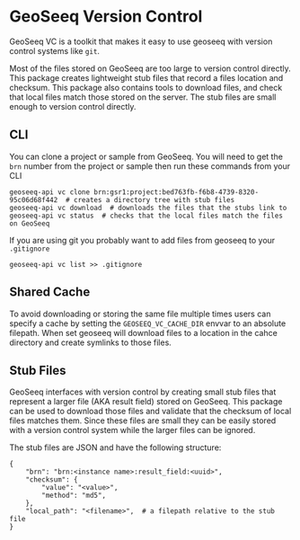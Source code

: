 # GeoSeeq Version Control

GeoSeeq VC is a toolkit that makes it easy to use geoseeq with version control systems like `git`.

Most of the files stored on GeoSeeq are too large to version control directly. This package creates lightweight stub files that record a files location and checksum. This package also contains tools to download files, and check that local files match those stored on the server. The stub files are small enough to version control directly.

## CLI

You can clone a project or sample from GeoSeeq. You will need to get the `brn` number from the project or sample then run these commands from your CLI 

```
geoseeq-api vc clone brn:gsr1:project:bed763fb-f6b8-4739-8320-95c06d68f442  # creates a directory tree with stub files
geoseeq-api vc download  # downloads the files that the stubs link to
geoseeq-api vc status  # checks that the local files match the files on GeoSeeq
```

If you are using git you probably want to add files from geoseeq to your `.gitignore`

```
geoseeq-api vc list >> .gitignore
```

## Shared Cache

To avoid downloading or storing the same file multiple times users can specify a cache by setting the `GEOSEEQ_VC_CACHE_DIR` envvar to an absolute filepath. When set geoseeq will download files to a location in the cahce directory and create symlinks to those files.

## Stub Files

GeoSeeq interfaces with version control by creating small stub files that represent a larger file (AKA result field) stored on GeoSeeq. This package can be used to download those files and validate that the checksum of local files matches them. Since these files are small they can be easily stored with a version control system while the larger files can be ignored.

The stub files are JSON and have the following structure:

```
{
    "brn": "brn:<instance name>:result_field:<uuid>",
    "checksum": {
        "value": "<value>",
        "method": "md5",
    },
    "local_path": "<filename>",  # a filepath relative to the stub file
}
```